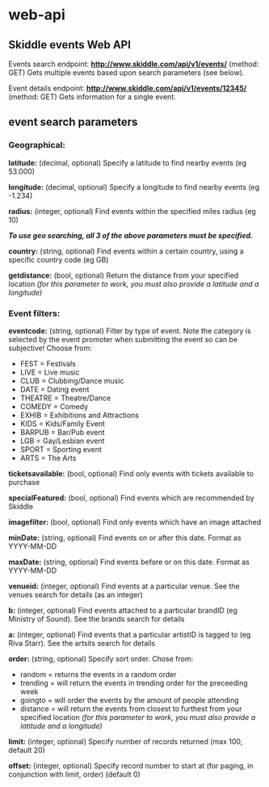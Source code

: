 # web-api
## Skiddle events Web API

Events search endpoint: **http://www.skiddle.com/api/v1/events/** (method: GET) Gets multiple events based upon search parameters (see below).

Event details endpoint: **http://www.skiddle.com/api/v1/events/12345/** (method: GET) Gets information for a single event.


## event search parameters

### Geographical:

**latitude:** (decimal, optional) Specify a latitude to find nearby events (eg 53.000)

**longitude:** (decimal, optional) Specify a longitude to find nearby events (eg -1.234)

**radius:** (integer, optional) Find events within the specified miles radius (eg 10)

**_To use geo searching, all 3 of the above parameters must be specified._**

**country:** (string, optional) Find events within a certain country, using a specific country code (eg GB)

**getdistance:** (bool, optional) Return the distance from your specified location _(for this parameter to work, you must also provide a latitude and a longitude)_


### Event filters:

**eventcode:** (string, optional) Filter by type of event. Note the category is selected by the event promoter when submitting the event so can be subjective! Choose from:

- FEST = Festivals
- LIVE = Live music
- CLUB = Clubbing/Dance music
- DATE = Dating event
- THEATRE = Theatre/Dance
- COMEDY = Comedy
- EXHIB = Exhibitions and Attractions
- KIDS = Kids/Family Event
- BARPUB = Bar/Pub event
- LGB = Gay/Lesbian event
- SPORT = Sporting event
- ARTS = The Arts


**ticketsavailable:** (bool, optional) Find only events with tickets available to purchase

**specialFeatured:** (bool, optional) Find events which are recommended by Skiddle

**imagefilter:** (bool, optional) Find only events which have an image attached

**minDate:** (string, optional) Find events on or after this date. Format as YYYY-MM-DD

**maxDate:** (string, optional) Find events before or on this date. Format as YYYY-MM-DD

**venueid:** (integer, optional) Find events at a particular venue. See the venues search for details (as an integer)

**b:** (integer, optional) Find events attached to a particular brandID (eg Ministry of Sound). See the brands search for details

**a:** (integer, optional) Find events that a particular artistID is tagged to (eg Riva Starr). See the artsits search for details


**order:** (string, optional) Specify sort order. Chose from:

- random = returns the events in a random order
- trending = will return the events in trending order for the preceeding week
- goingto = will order the events by the amount of people attending
- distance = will return the events from closest to furthest from your specified location _(for this parameter to work, you must also provide a latitude and a longitude)_


**limit:** (integer, optional) Specify number of records returned (max 100, default 20)

**offset:** (integer, optional) Specify record number to start at (for paging, in conjunction with limit, order) (default 0)
